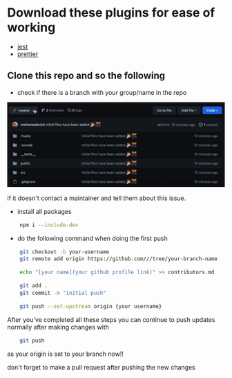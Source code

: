 # Download these plugins for ease of working

- [jest](https://marketplace.visualstudio.com/items?itemName=Orta.vscode-jest)
- [prettier](https://marketplace.visualstudio.com/items?itemName=esbenp.prettier-vscode)

## Clone this repo and so the following

- check if there is a branch with your group/name in the repo

![image showing how to check if branch exists](./markdown-assets/branch.gif)

if it doesn't contact a maintainer and tell them about this issue.

- install all packages

```sh
    npm i --include-dev
```

- do the following command when doing the first push

```sh
    git checkout -b your-username
    git remote add origin https://github.com///tree/your-branch-name
```

```sh
    echo "[your name](your github profile link)" >> contributors.md
```

```sh
    git add .
    git commit -m "initial push"
```

```sh
    git push --set-upstream origin {your username}
```

After you've completed all these steps you can continue to push updates normally after making changes with

```sh
    git push
```

as your origin is set to your branch now!!

don't forget to make a pull request after pushing the new changes
